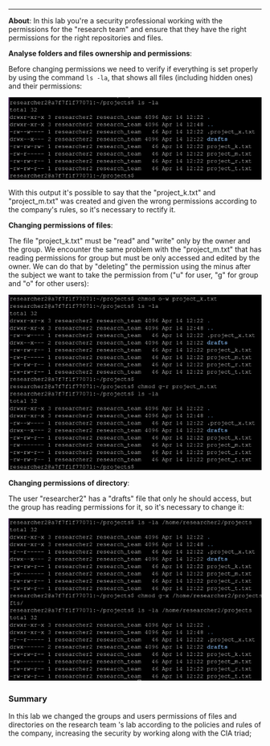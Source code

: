 ___
**About**: In this lab you're a security professional working with the permissions for the "research team" and ensure that they have the right permissions for the right repositories and files.

**Analyse folders and files ownership and permissions**:
	
Before changing permissions we need to verify if everything is set properly by using the command `ls -la`, that shows all files (including hidden ones) and their permissions:

![Showing files and directories permissions](images/01_show_files_dir_permissions.png)

With this output it's possible to say that the "project_k.txt" and "project_m.txt" was created and given the wrong permissions according to the company's rules, so it's necessary to rectify it.

**Changing permissions of files**:
	
The file "project_k.txt" must be "read" and "write" only by the owner and the group.
We encounter the same problem with the "project_m.txt" that has reading permissions for group but must be only accessed and edited by the owner.
We can do that by "deleting" the permission using the minus after the subject we want to take the permission from ("u" for user, "g" for group and "o" for other users):

![](images/02_changing_files_permissions.png)


**Changing permissions of directory**:
	
The user "researcher2" has a "drafts" file that only he should access, but the group has reading permissions for it, so it's necessary to change it:

![Changing directory permission](images/03_changing_dir_permission.png)

### Summary
In this lab we changed the groups and users permissions of files and directories on the research team 's lab according to the policies and rules of the company, increasing the security by working along with the CIA triad;
